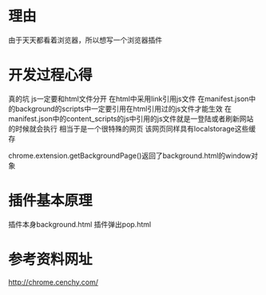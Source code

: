 # 理由
由于天天都看着浏览器，所以想写一个浏览器插件

# 开发过程心得
真的坑
js一定要和html文件分开
在html中采用link引用js文件
在manifest.json中的background的scripts中一定要引用在html引用过的js文件才能生效
在manifest.json中的content_scripts的js中引用的js文件就是一登陆或者刷新网站的时候就会执行
相当于是一个很特殊的网页
该网页同样具有localstorage这些缓存

chrome.extension.getBackgroundPage()返回了background.html的window对象

# 插件基本原理
插件本身background.html 插件弹出pop.html
# 参考资料网址
http://chrome.cenchy.com/

